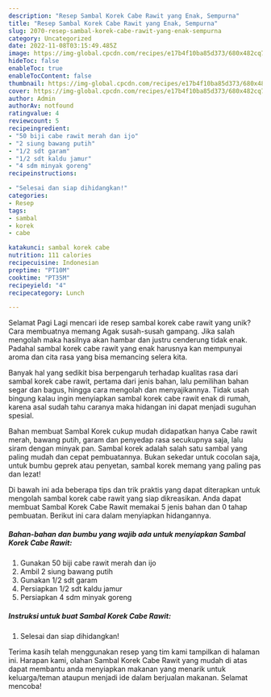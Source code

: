 ```yaml
---
description: "Resep Sambal Korek Cabe Rawit yang Enak, Sempurna"
title: "Resep Sambal Korek Cabe Rawit yang Enak, Sempurna"
slug: 2070-resep-sambal-korek-cabe-rawit-yang-enak-sempurna
category: Uncategorized
date: 2022-11-08T03:15:49.485Z
image: https://img-global.cpcdn.com/recipes/e17b4f10ba85d373/680x482cq70/sambal-korek-cabe-rawit-foto-resep-utama.jpg
hideToc: false
enableToc: true
enableTocContent: false
thumbnail: https://img-global.cpcdn.com/recipes/e17b4f10ba85d373/680x482cq70/sambal-korek-cabe-rawit-foto-resep-utama.jpg
cover: https://img-global.cpcdn.com/recipes/e17b4f10ba85d373/680x482cq70/sambal-korek-cabe-rawit-foto-resep-utama.jpg
author: Admin
authorAv: notfound
ratingvalue: 4
reviewcount: 5
recipeingredient:
- "50 biji cabe rawit merah dan ijo"
- "2 siung bawang putih"
- "1/2 sdt garam"
- "1/2 sdt kaldu jamur"
- "4 sdm minyak goreng"
recipeinstructions:

- "Selesai dan siap dihidangkan!"
categories:
- Resep
tags:
- sambal
- korek
- cabe

katakunci: sambal korek cabe 
nutrition: 111 calories
recipecuisine: Indonesian
preptime: "PT10M"
cooktime: "PT35M"
recipeyield: "4"
recipecategory: Lunch

---
```



Selamat Pagi Lagi mencari ide resep sambal korek cabe rawit yang unik? Cara membuatnya memang Agak susah-susah gampang. Jika salah mengolah maka hasilnya akan hambar dan justru cenderung tidak enak. Padahal sambal korek cabe rawit yang enak harusnya kan mempunyai aroma dan cita rasa yang bisa memancing selera kita.


Banyak hal yang sedikit bisa berpengaruh terhadap kualitas rasa dari sambal korek cabe rawit, pertama dari jenis bahan, lalu pemilihan bahan segar dan bagus, hingga cara mengolah dan menyajikannya. Tidak usah bingung kalau ingin menyiapkan sambal korek cabe rawit enak di rumah, karena asal sudah tahu caranya maka hidangan ini dapat menjadi suguhan spesial.

Bahan membuat Sambal Korek cukup mudah didapatkan hanya Cabe rawit merah, bawang putih, garam dan penyedap rasa secukupnya saja, lalu siram dengan minyak pan. Sambal korek adalah salah satu sambal yang paling mudah dan cepat pembuatannya. Bukan sekedar untuk cocolan saja, untuk bumbu geprek atau penyetan, sambal korek memang yang paling pas dan lezat!


Di bawah ini ada beberapa tips dan trik praktis yang dapat diterapkan untuk mengolah sambal korek cabe rawit yang siap dikreasikan. Anda dapat membuat Sambal Korek Cabe Rawit memakai 5 jenis bahan dan 0 tahap pembuatan. Berikut ini cara dalam menyiapkan hidangannya.

<!--inarticleads1-->

##### Bahan-bahan dan bumbu yang wajib ada untuk menyiapkan Sambal Korek Cabe Rawit:

1. Gunakan 50 biji cabe rawit merah dan ijo
1. Ambil 2 siung bawang putih
1. Gunakan 1/2 sdt garam
1. Persiapkan 1/2 sdt kaldu jamur
1. Persiapkan 4 sdm minyak goreng




<!--inarticleads2-->

##### Instruksi untuk buat Sambal Korek Cabe Rawit:


1. Selesai dan siap dihidangkan!



Terima kasih telah menggunakan resep yang tim kami tampilkan di halaman ini. Harapan kami, olahan Sambal Korek Cabe Rawit yang mudah di atas dapat membantu anda menyiapkan makanan yang menarik untuk keluarga/teman ataupun menjadi ide dalam berjualan makanan. Selamat mencoba!
